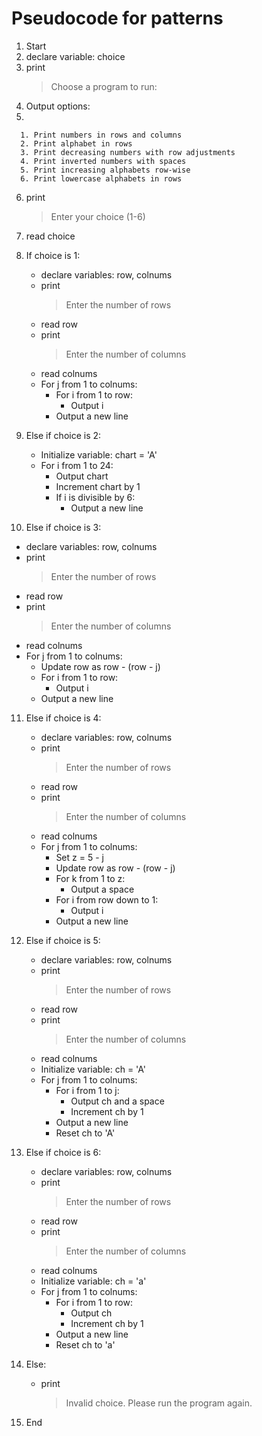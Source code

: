 # Pseudocode for patterns

1. Start
2. declare variable: choice
3. print 
      >Choose a program to run:
4. Output options:
5. 
  ```
    1. Print numbers in rows and columns
    2. Print alphabet in rows
    3. Print decreasing numbers with row adjustments
    4. Print inverted numbers with spaces
    5. Print increasing alphabets row-wise
    6. Print lowercase alphabets in rows
```
6. print  
      >Enter your choice (1-6)
7. read choice

8. If choice is 1:
   - declare variables: row, colnums
   - print 
       >Enter the number of rows
   - read row
   - print 
       >Enter the number of columns
   - read colnums
   - For j from 1 to colnums:
     - For i from 1 to row:
       - Output i
     - Output a new line

9. Else if choice is 2:
   - Initialize variable: chart = 'A'
   - For i from 1 to 24:
     - Output chart
     - Increment chart by 1
     - If i is divisible by 6:
       - Output a new line

10. Else if choice is 3:
   - declare variables: row, colnums
   - print 
       >Enter the number of rows
   - read row
   - print
       >Enter the number of columns
   - read colnums
   - For j from 1 to colnums:
     - Update row as row - (row - j)
     - For i from 1 to row:
       - Output i
     - Output a new line

11. Else if choice is 4:
    - declare variables: row, colnums
    - print 
        >Enter the number of rows
    - read row
    - print 
        >Enter the number of columns
    - read colnums
    - For j from 1 to colnums:
      - Set z = 5 - j
      - Update row as row - (row - j)
      - For k from 1 to z:
        - Output a space
      - For i from row down to 1:
        - Output i
      - Output a new line

12. Else if choice is 5:
    - declare variables: row, colnums
    - print 
         >Enter the number of rows
    - read row
    - print
         > Enter the number of columns
    - read colnums
    - Initialize variable: ch = 'A'
    - For j from 1 to colnums:
      - For i from 1 to j:
        - Output ch and a space
        - Increment ch by 1
      - Output a new line
      - Reset ch to 'A'

13. Else if choice is 6:
    - declare variables: row, colnums
    - print 
        >Enter the number of rows
    - read row
    - print 
         >Enter the number of columns
    - read colnums
    - Initialize variable: ch = 'a'
    - For j from 1 to colnums:
      - For i from 1 to row:
        - Output ch
        - Increment ch by 1
      - Output a new line
      - Reset ch to 'a'

14. Else:
    - print 
        >Invalid choice. Please run the program again.
15. End
